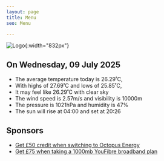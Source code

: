 ```yaml
---
layout: page
title: Menu
seo: Menu

---
```


![Logo](/images/logo.jpg){:width="832px"}

<!-- weather_marker starts -->
## On Wednesday, 09 July 2025

- The average temperature today is 26.29˚C,
- With highs of 27.69˚C and lows of 25.85˚C,
- It may feel like 26.29˚C with clear sky
- The wind speed is 2.57m/s and visibility is 10000m
- The pressure is 1021hPa and humidity is 47%
- The sun will rise at 04:00 and set at 20:26

<!-- weather_marker ends -->

## Sponsors

- [Get £50 credit when switching to Octopus Energy](https://bit.ly/3oD1nnS)
- [Get £75 when taking a 1000mb YouFibre broadband plan](https://aklam.io/91zWhU?)
